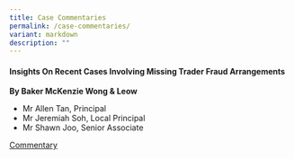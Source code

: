 ```yaml
---
title: Case Commentaries
permalink: /case-commentaries/
variant: markdown
description: ""
---
```

#### **Insights On Recent Cases Involving Missing Trader Fraud Arrangements**<br>

**By Baker McKenzie Wong &amp; Leow**<br>
* Mr Allen Tan, Principal
* Mr Jeremiah Soh, Local Principal
* Mr Shawn Joo, Senior Associate

[Commentary](https://www.taxacademy.sg/files/bmsg_mtf_commentary__9_jul_2024.pdf)